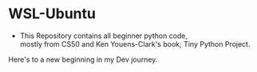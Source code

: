 # WSL-Ubuntu
- This Repository contains all beginner python code, \
mostly from CS50 and Ken Youens-Clark's book; Tiny Python Project.

Here's to a new beginning in my Dev journey.